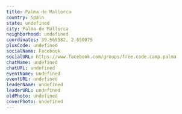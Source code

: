 ```yaml
---
title: Palma de Mallorca
country: Spain
state: undefined
city: Palma de Mallorca
neighborhood: undefined
coordinates: 39.569582, 2.650075
plusCode: undefined
socialName: Facebook
socialURL: https://www.facebook.com/groups/free.code.camp.palma
chatName: undefined
chatURL: undefined
eventName: undefined
eventURL: undefined
leaderName: undefined
leaderURL: undefined
oldPhoto: undefined
coverPhoto: undefined
---
```

